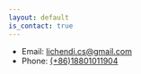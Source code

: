 ```yaml
---
layout: default
is_contact: true
---
```


* Email: [lichendi.cs@gmail.com](mailto:lichendi.cs@gmail.com)
* Phone: [(+86)18801011904](tel:+86-18801011904)

<!---
* Phone: [US: +1 (413)931-1735](tel:+1-4139311735)

## Social

1. [Facebook](#)
2. [Twitter](#)
3. [Google+](#)
-->
